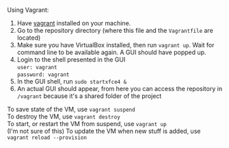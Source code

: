 Using Vagrant:

1. Have [vagrant](https://www.vagrantup.com/downloads.html 'Download link') 
   installed on your machine. 
2. Go to the repository directory (where this file and the `Vagrantfile` 
   are located)   
3. Make sure you have VirtualBox installed, then run `vagrant up`. Wait for 
   command line to be available again.  A GUI should have popped up.  
4. Login to the shell presented in the GUI  
        `user: vagrant`  
        `password: vagrant`  
5. In the GUI shell, run `sudo startxfce4 &`  
6. An actual GUI should appear, from here you can access the repository in 
   `/vagrant` because it's a shared folder of the project  

To save state of the VM, use `vagrant suspend`  
To destroy the VM, use `vagrant destroy`  
To start, or restart the VM from suspend, use `vagrant up`  
(I'm not sure of this) To update the VM when new stuff is added, use 
`vagrant reload --provision`   
